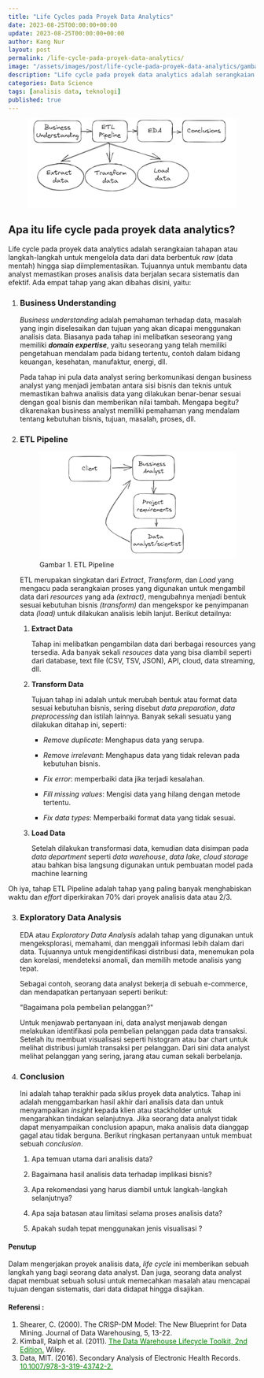 ```yaml
---
title: "Life Cycles pada Proyek Data Analytics"
date: 2023-08-25T00:00:00+00:00
update: 2023-08-25T00:00:00+00:00
author: Kang Nur
layout: post
permalink: /life-cycle-pada-proyek-data-analytics/
image: "/assets/images/post/life-cycle-pada-proyek-data-analytics/gambar0.png"
description: "Life cycle pada proyek data analytics adalah serangkaian tahapan atau langkah-langkah untuk mengelola data dari data berbentuk raw (data mentah) hingga siap diimplementasikan."
categories: Data Science
tags: [analisis data, teknologi]
published: true
---
```

<figure>
<img src="/assets/images/post/life-cycle-pada-proyek-data-analytics/gambar0.png">
</figure>

<h2>Apa itu life cycle pada proyek data analytics?</h2>
<p>Life cycle pada proyek data analytics adalah serangkaian tahapan atau langkah-langkah untuk mengelola data dari data berbentuk <em>raw</em> (data mentah) hingga siap diimplementasikan. Tujuannya untuk membantu data analyst memastikan proses analisis data berjalan secara sistematis dan efektif. Ada empat tahap yang akan dibahas disini, yaitu:</p>
<ol>
<li><h3><strong>Business Understanding</strong></h3>
<p><em>Business understanding</em> adalah pemahaman terhadap data, masalah yang ingin diselesaikan dan tujuan yang akan dicapai menggunakan analisis data. Biasanya pada tahap ini melibatkan seseorang yang memiliki <strong><em>domain expertise</em></strong>, yaitu seseorang yang telah memiliki pengetahuan mendalam pada bidang tertentu, contoh dalam bidang keuangan, kesehatan, manufaktur, energi, dll.</p>
<p>Pada tahap ini pula data analyst sering berkomunikasi dengan business analyst yang menjadi jembatan antara sisi bisnis dan teknis untuk memastikan bahwa analisis data yang dilakukan benar-benar sesuai dengan goal bisnis dan memberikan nilai tambah. Mengapa begitu? dikarenakan business analyst memiliki pemahaman yang mendalam tentang kebutuhan bisnis, tujuan, masalah, proses, dll.</p>
</li>
<li><h3>ETL Pipeline</h3>
<figure>
<img src="/assets/images/post/life-cycle-pada-proyek-data-analytics/gambar1.png">
<figcaption>Gambar 1. ETL Pipeline </figcaption>
</figure>
<p>ETL merupakan singkatan dari <em>Extract</em>, <em>Transform</em>, dan <em>Load</em> yang mengacu pada serangkaian proses yang digunakan untuk mengambil data dari <em>resources</em> yang ada <em>(extract)</em>, mengubahnya menjadi bentuk sesuai kebutuhan bisnis <em>(transform)</em> dan mengekspor ke penyimpanan data <em>(load)</em> untuk dilakukan analisis lebih lanjut. Berikut detailnya:</p>
<ol>
<li><p><strong>Extract Data</strong></p>
<p>Tahap ini melibatkan pengambilan data dari berbagai resources yang tersedia. Ada banyak sekali <em>resouces</em> data yang bisa diambil seperti dari database, text file (CSV, TSV, JSON), API, cloud, data streaming, dll.</p>
</li>
<li><p><strong>Transform Data</strong></p>
<p>Tujuan tahap ini adalah untuk merubah bentuk atau format data sesuai kebutuhan bisnis, sering disebut <em>data preparation</em>, <em>data preprocessing</em> dan istilah lainnya. Banyak sekali sesuatu yang dilakukan ditahap ini, seperti:</p>
<ul>
<li><p><em>Remove duplicate</em>: Menghapus data yang serupa.</p>
</li>
<li><p><em>Remove irrelevant</em>: Menghapus data yang tidak relevan pada kebutuhan bisnis.</p>
</li>
<li><p><em>Fix error</em>: memperbaiki data jika terjadi kesalahan.</p>
</li>
<li><p><em>Fill missing values</em>: Mengisi data yang hilang dengan metode tertentu.</p>
</li>
<li><p><em>Fix data types</em>: Memperbaiki format data yang tidak sesuai.</p>
</li>
</ul>
</li>
<li><p><strong>Load Data</strong></p>
<p>Setelah dilakukan transformasi data, kemudian data disimpan pada <em>data department</em> seperti <em>data warehouse</em>, <em>data lake</em>, <em>cloud storage</em> atau bahkan bisa langsung digunakan untuk pembuatan model pada machine learning</p>
</li>
</ol>
</li>
</ol>
<p>  Oh iya, tahap ETL Pipeline adalah tahap yang paling banyak menghabiskan waktu dan <em>effort</em> diperkirakan 70% dari proyek analisis data atau 2/3.</p>
<ol start="3">
<li><h3>Exploratory Data Analysis</h3>
<p>EDA atau <em>Exploratory Data Analysis</em> adalah tahap yang digunakan untuk mengeksplorasi, memahami, dan menggali informasi lebih dalam dari data. Tujuannya untuk mengidentifikasi distribusi data, menemukan pola dan korelasi, mendeteksi anomali, dan memilih metode analisis yang tepat.</p>
<p>Sebagai contoh, seorang data analyst bekerja di sebuah e-commerce, dan mendapatkan pertanyaan seperti berikut:</p>
<p>"Bagaimana pola pembelian pelanggan?"</p>
<p>Untuk menjawab pertanyaan ini, data analyst menjawab dengan melakukan identifikasi pola pembelian pelanggan pada data transaksi. Setelah itu membuat visualisasi seperti histogram atau bar chart untuk melihat distribusi jumlah transaksi per pelanggan. Dari sini data analyst melihat pelanggan yang sering, jarang atau cuman sekali berbelanja.</p>
</li>
<li><h3>Conclusion</h3>
<p>Ini adalah tahap terakhir pada siklus proyek data analytics. Tahap ini adalah menggambarkan hasil akhir dari analisis data dan untuk menyampaikan <em>insight</em> kepada klien atau stackholder untuk mengarahkan tindakan selanjutnya. Jika seorang data analyst tidak dapat menyampaikan conclusion apapun, maka analisis data dianggap gagal atau tidak berguna. Berikut ringkasan pertanyaan untuk membuat sebuah <em>conclusion</em>.</p>
<ol>
<li><p>Apa temuan utama dari analisis data?</p>
</li>
<li><p>Bagaimana hasil analisis data terhadap implikasi bisnis?</p>
</li>
<li><p>Apa rekomendasi yang harus diambil untuk langkah-langkah selanjutnya?</p>
</li>
<li><p>Apa saja batasan atau limitasi selama proses analisis data?</p>
</li>
<li><p>Apakah sudah tepat menggunakan jenis visualisasi ?</p>
</li>
</ol>
</li>
</ol>
<h4>Penutup</h4>
<p>Dalam mengerjakan proyek analisis data, <em>life cycle</em> ini memberikan sebuah langkah yang bagi seorang data analyst. Dan juga, seorang data analyst dapat membuat sebuah solusi untuk memecahkan masalah atau mencapai tujuan dengan sistematis, dari data didapat hingga disajikan.</p>


#### **Referensi :**
<div class="endnote">
    <ol>
      <li>Shearer, C. (2000). The CRISP-DM Model: The New Blueprint for Data Mining. Journal of Data Warehousing, 5, 13-22.</li>
      <li>Kimball, Ralph et al. (2011). <a style="color:green" href="https://www.wiley.com/en-ae/The+Data+Warehouse+Lifecycle+Toolkit,+2nd+Edition-p-9780470149775">The Data Warehouse Lifecycle Toolkit, 2nd Edition.</a> Wiley.</li>
      <li>Data, MIT. (2016). Secondary Analysis of Electronic Health Records. <a style="color:green" href="http://dx.doi.org/10.1007/978-3-319-43742-2">10.1007/978-3-319-43742-2.</a> </li>
    </ol>
  </div>


